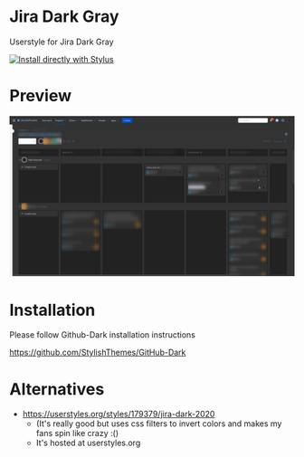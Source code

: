 # Jira Dark Gray
Userstyle for Jira Dark Gray

[![Install directly with Stylus](https://img.shields.io/badge/Install%20directly%20with-Stylus-00adad.svg)](https://raw.githubusercontent.com/aalvarado/jira-dark-gray/master/jira-dark-gray.user.css)

# Preview

![Preview of Jira Dark Gray](./jira-darks-preview.png)

# Installation
Please follow Github-Dark installation instructions

https://github.com/StylishThemes/GitHub-Dark

# Alternatives
- https://userstyles.org/styles/179379/jira-dark-2020
  - (It's really good but uses css filters to invert colors and makes my fans spin like crazy :()
  - It's hosted at userstyles.org
